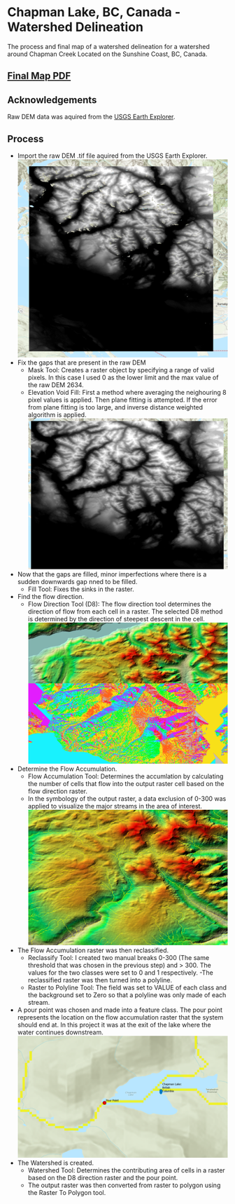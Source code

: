 
# Chapman Lake, BC, Canada - Watershed Delineation

The process and final map of a watershed delineation for a watershed around Chapman Creek Located on the Sunshine Coast, BC, Canada.



## [Final Map PDF](https://github.com/samrknight12/GIS/blob/master/Chapman%20Lake%20Watershed%20Delineation/ChapmanLake_WaterShed.pdf)
## Acknowledgements
Raw DEM data was aquired from the [USGS Earth Explorer](https://earthexplorer.usgs.gov/s). 











## Process
- Import the raw DEM .tif file aquired from the USGS Earth Explorer.
![Raw DEM](https://github.com/samrknight12/GIS/blob/master/Chapman%20Lake%20Watershed%20Delineation/Screenshots/DEM_Raw.PNG) 
- Fix the gaps that are present in the raw DEM 
    - Mask Tool: Creates a raster object by specifying a range of valid pixels. In this case I used 0 as the lower limit and the max value of the raw DEM 2634.
    - Elevation Void Fill: First a method where averaging the neighouring 8 pixel values is applied. Then plane fitting is attempted. If the error from plane fitting is too large, and inverse distance weighted algorithm is applied.
![Filled DEM](https://github.com/samrknight12/GIS/blob/master/Chapman%20Lake%20Watershed%20Delineation/Screenshots/Filled_DEM.PNG)
- Now that the gaps are filled, minor imperfections where there is a sudden downwards gap nned to be filled.
    - Fill Tool: Fixes the sinks in the raster.
- Find the flow direction.
    - Flow Direction Tool (D8): The flow direction tool determines the direction of flow from each cell in a raster. The selected D8 method is determined by the direction of steepest descent in the cell.
![Flow Direction](https://github.com/samrknight12/GIS/blob/master/Chapman%20Lake%20Watershed%20Delineation/Screenshots/Direction_DEM.PNG)
- Determine the Flow Accumulation.
    - Flow Accumulation Tool: Determines the accumlation by calculating the number of cells that flow into the output raster cell based on the flow direction raster.
    - In the symbology of the output raster, a data exclusion of 0-300 was applied to visualize the major streams in the area of interest. 
![Flow Accumulation](https://github.com/samrknight12/GIS/blob/master/Chapman%20Lake%20Watershed%20Delineation/Screenshots/Flow_Accumlation_view.PNG)
- The Flow Accumulation raster was then reclassified.
    - Reclassify Tool: I created two manual breaks 0-300 (The same threshold that was chosen in the previous step) and > 300. The values for the two classes were set to 0 and 1 respectively.
-The reclassified raster was then turned into a polyline.
    - Raster to Polyline Tool: The field was set to VALUE of each class and the background set to Zero so that a polyline was only made of each stream.
- A pour point was chosen and made into a feature class. The pour point represents the location on the flow accumulation raster that the system should end at. In this project it was at the exit of the lake where the water continues downstream.
![Pour Point](https://github.com/samrknight12/GIS/blob/master/Chapman%20Lake%20Watershed%20Delineation/Screenshots/PourPoint.PNG)
- The Watershed is created.
    - Watershed Tool: Determines the contributing area of cells in a raster based on the D8 direction raster and the pour point.
    - The output raster was then converted from raster to polygon using the Raster To Polygon tool.